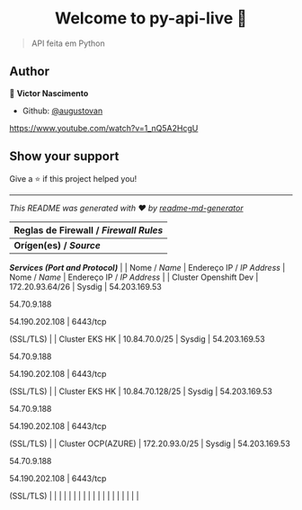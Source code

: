 <h1 align="center">Welcome to py-api-live 👋</h1>
<p>
</p>

> API feita em Python

## Author

👤 **Victor Nascimento**


* Github: [@augustovan](https://github.com/augustovan)

https://www.youtube.com/watch?v=1_nQ5A2HcgU

## Show your support

Give a ⭐️ if this project helped you!

***
_This README was generated with ❤️ by [readme-md-generator](https://github.com/kefranabg/readme-md-generator)_


| Reglas de Firewall / _Firewall Rules_ |
| ------------------------------------- |
| **Orígen(es) / _Source_**             | **Destino(s) / _Destination_** | **Serviço(s) (Porta e Protocolo)**

**_Services (Port and Protocol)_** |
| Nome / _Name_                         | Endereço IP / _IP Address_ | Nome / _Name_ | Endereço IP / _IP Address_ |
| Cluster Openshift Dev                 | 172.20.93.64/26 | Sysdig | 54.203.169.53

54.70.9.188

54.190.202.108 | 6443/tcp

(SSL/TLS) |
| Cluster EKS HK                        | 10.84.70.0/25 | Sysdig | 54.203.169.53

54.70.9.188

54.190.202.108 | 6443/tcp

(SSL/TLS) |
| Cluster EKS HK                        | 10.84.70.128/25 | Sysdig | 54.203.169.53

54.70.9.188

54.190.202.108 | 6443/tcp

(SSL/TLS) |
| Cluster OCP(AZURE)                    | 172.20.93.0/25 | Sysdig | 54.203.169.53

54.70.9.188

54.190.202.108 | 6443/tcp

(SSL/TLS) |
|                                       |  |  |  |  |
|                                       |  |  |  |  |
|                                       |  |  |  |  |
